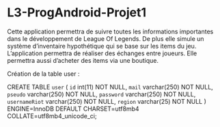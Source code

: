 # L3-ProgAndroid-Projet1
Cette application permettra de suivre toutes les informations importantes dans le développement de League Of Legends. De plus elle simule un système d’inventaire hypothétique qui se base sur les items du jeu. L’application permettra de réaliser des échanges entre joueurs. Elle permettra aussi d’acheter des items via une boutique. 


Création de la table user : 


CREATE TABLE `user` (
  `id` int(11) NOT NULL,
  `mail` varchar(250) NOT NULL,
  `pseudo` varchar(250) NOT NULL,
  `password` varchar(250) NOT NULL,
  `usernameRiot` varchar(250) NOT NULL,
  `region` varchar(25) NOT NULL
) ENGINE=InnoDB DEFAULT CHARSET=utf8mb4 COLLATE=utf8mb4_unicode_ci;


